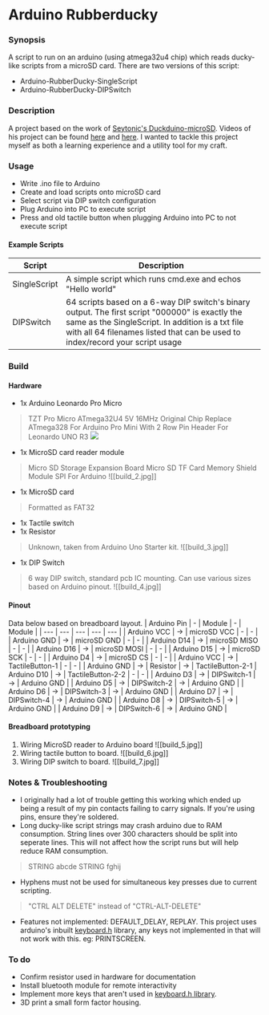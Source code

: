 # Arduino Rubberducky
### Synopsis
A script to run on an arduino (using atmega32u4 chip) which reads ducky-like scripts from a microSD card. 
There are two versions of this script:
- Arduino-RubberDucky-SingleScript
- Arduino-RubberDucky-DIPSwitch

### Description
A project based on the work of [Seytonic's Duckduino-microSD](https://github.com/Seytonic/Duckduino-microSD).  Videos of his project can be found [here](https://www.youtube.com/watch?v=ksvo1WDYQ7s) and [here](https://www.youtube.com/watch?v=QrwqeI99I8E). I wanted to tackle this project myself as both a learning experience and a utility tool for my craft. 

### Usage
- Write .ino file to Arduino
- Create and load scripts onto microSD card
- Select script via DIP switch configuration
- Plug Arduino into PC to execute script
- Press and old tactile button when plugging Arduino into PC to not execute script

#### Example Scripts
| Script | Description |
| --- | --- |
| SingleScript | A simple script which runs cmd.exe and echos "Hello world" |
| DIPSwitch | 64 scripts based on a 6-way DIP switch's binary output. The first script "000000" is exactly the same as the SingleScript. In addition is a txt file with all 64 filenames listed that can be used to index/record your script usage |

### Build
#### Hardware
- 1x Arduino Leonardo Pro Micro
>TZT Pro Micro ATmega32U4 5V 16MHz Original Chip Replace ATmega328 For Arduino Pro Mini With 2 Row Pin Header For Leonardo UNO R3
![](/Arduino-rubberducky/blob/master/img/build_1.jpg)
- 1x MicroSD card reader module
>Micro SD Storage Expansion Board Micro SD TF Card Memory Shield Module SPI For Arduino
![[build_2.jpg]]
- 1x MicroSD card
> Formatted as FAT32
- 1x Tactile switch
- 1x Resistor
>Unknown, taken from Arduino Uno Starter kit.
![[build_3.jpg]]
- 1x DIP Switch 
> 6 way DIP switch, standard pcb IC mounting. Can use various sizes based on Arduino pinout.
![[build_4.jpg]]
#### Pinout
Data below based on breadboard layout.
| Arduino Pin | - | Module | - | Module |
| --- | --- | --- | --- | --- |
| Arduino VCC | -> | microSD VCC | - | - |
| Arduino GND | -> | microSD GND | - | - |
| Arduino D14 | -> | microSD MISO | - | - |
| Arduino D16 | -> | microSD MOSI | - | - |
| Arduino D15 | -> | microSD SCK | - | - |
| Arduino D4 | -> | microSD CS | - | - |
| Arduino VCC | -> | TactileButton-1 | - | - |
| Arduino GND | -> | Resistor | -> | TactileButton-2-1
| Arduino D10 | -> | TactileButton-2-2 | - | - |
| Arduino D3 | -> | DIPSwitch-1 | -> | Arduino GND |
| Arduino D5 | -> | DIPSwitch-2 | -> | Arduino GND |
| Arduino D6 | -> | DIPSwitch-3 | -> | Arduino GND |
| Arduino D7 | -> | DIPSwitch-4 | -> | Arduino GND |
| Arduino D8 | -> | DIPSwitch-5 | -> | Arduino GND |
| Arduino D9 | -> | DIPSwitch-6 | -> | Arduino GND |
#### Breadboard prototyping
1. Wiring MicroSD reader to Arduino board
![[build_5.jpg]]
2. Wiring tactile button to board.
![[build_6.jpg]]
4. Wiring DIP switch to board.
![[build_7.jpg]]
### Notes & Troubleshooting
- I originally had a lot of trouble getting this working which ended up being a result of my pin contacts failing to carry signals. If you're using pins, ensure they're soldered.
- Long ducky-like script strings may crash arduino due to RAM consumption. String lines over 300 characters should be split into seperate lines. This will not affect how the script runs but will help reduce RAM consumption.
> STRING abcde
> STRING fghij
- Hyphens must not be used for simultaneous key presses due to current scripting. 
>"CTRL ALT DELETE" instead of "CTRL-ALT-DELETE"
- Features not implemented: DEFAULT_DELAY, REPLAY. This project uses arduino's inbuilt <a href="https://github.com/arduino-libraries/Keyboard/blob/master/src/Keyboard.h">keyboard.h</a> library, any keys not implemented in that will not work with this. eg: PRINTSCREEN.

### To do
- Confirm resistor used in hardware for documentation
- Install bluetooth module for remote interactivity
- Implement more keys that aren't used in [keyboard.h library](https://github.com/arduino-libraries/Keyboard/blob/master/src/Keyboard.h).
- 3D print a small form factor housing.
